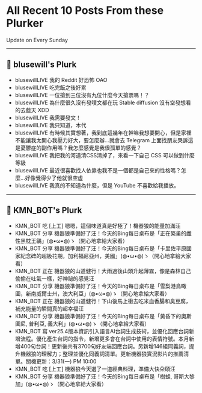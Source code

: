 # All Recent 10 Posts From these Plurker

Update on Every Sunday

---

## 📰 blusewill's Plurk


- blusewillLIVE 我的 Reddit 好恐怖 OAO
- blusewillLIVE 吃完飯之後好累
- blusewillLIVE 一位搶到三位沒有九位什麼今天搶票嗎！？
- blusewillLIVE 為什麼很久沒有發噗文都在玩 Stable diffusion 沒有空發想看的去藍天 XDD
- blusewillLIVE 我需要發文！
- blusewillLIVE 我只知道，木代
- blusewillLIVE 有時候其實想著，我到底這幾年在幹嘛我想要開心，但是家裡不能讓我太開心我壓力好大，要怎麼辦...就會去 Telegram 上面找朋友哭訴這是憂鬱症的副作用嗎？我怎麼感覺是我很孤單的感覺？
- blusewillLIVE 我把我的河道清CSS清掉了，來看一下自己 CSS 可以做到什麼等級
- blusewillLIVE 最近很喜歡找人依靠也我不是一個都是自己來的性格嗎？怎麼...好像覺得少了他就很空虛
- blusewillLIVE 我真的不知道為什麼，但是 YouTube 不喜歡給我播放。

---

## 📰 KMN_BOT's Plurk


- KMN_BOT 吃 [上工] 嗯嗯，這個味道真是好極了！機器狼的能量加滿汪
- KMN_BOT 分享 機器狼準備好了汪！今天的Bing每日桌布是「正在築巢的雌性黑枕王鶲」(◍•ω•◍)ゝ（開心地拿給大家看）
- KMN_BOT 分享 機器狼準備好了汪！今天的Bing每日桌布是「卡里佐平原國家紀念碑的超級花期，加利福尼亞州，美國」(◍•ω•◍)ゝ（開心地拿給大家看）
- KMN_BOT 正在 機器狼的山道健行！大雨過後山頭升起薄霧，像是森林自己偷偷在吐氣一樣，好神祕的感覺汪
- KMN_BOT 分享 機器狼準備好了汪！今天的Bing每日桌布是「雪梨港鳥瞰圖，新南威爾士州，澳大利亞」(◍•ω•◍)ゝ（開心地拿給大家看）
- KMN_BOT 正在 機器狼的山道健行！下山後馬上衝去吃米血香腸和臭豆腐，補充能量的瞬間真的超幸福汪
- KMN_BOT 分享 機器狼準備好了汪！今天的Bing每日桌布是「黃昏下的奧斯圖尼, 普利亞, 義大利」(◍•ω•◍)ゝ（開心地拿給大家看）
- KMN_BOT 寫 ver25.4版本資訊引入語言AI台詞生成技術，並優化回應台詞新增流程。優化產生台詞的指令，新增更多會在台詞中使用的表情符號。本月新增400句台詞！更新後共有3700句好友端回應台詞。另新增146組同義詞，提升機器狼的理解力；整理並優化同義詞清單。更新機器狼實況影片的推薦清單。關機更新：3/31(一) PM 10:00
- KMN_BOT 吃 [上工] 機器狼今天選了一道經典料理，準備大快朵頤汪
- KMN_BOT 分享 機器狼準備好了汪！今天的Bing每日桌布是「樹蛙, 哥斯大黎加」(◍•ω•◍)ゝ（開心地拿給大家看）


